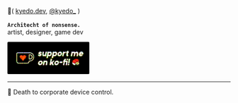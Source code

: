🍣( [kyedo.dev](https://kyedo.dev), [@kyedo_](https://twitter.com/i/user/937220918912225280) )  

**`Architecht of nonsense.`**  
artist, designer, game dev

<a href="https://ko-fi.com/kyedo"><img src="https://raw.githubusercontent.com/KyeDoesnt/KyeDoesnt/main/assets/kofi.png" width="185px" alt="support me on kofi!"></a>

-----

🦝 Death to corporate device control.


<!---
KyeDoesnt/KyeDoesnt is a ✨ special ✨ repository because its `README.md` (this file) appears on your GitHub profile.
You can click the Preview link to take a look at your changes.
--->
